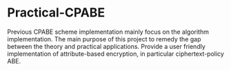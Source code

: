 # Practical-CPABE
Previous CPABE scheme implementation mainly focus on the algorithm implementation. The main purpose of this project to remedy the gap between the theory and practical applications. Provide a user friendly implementation of attribute-based encryption, in particular ciphertext-policy ABE.
